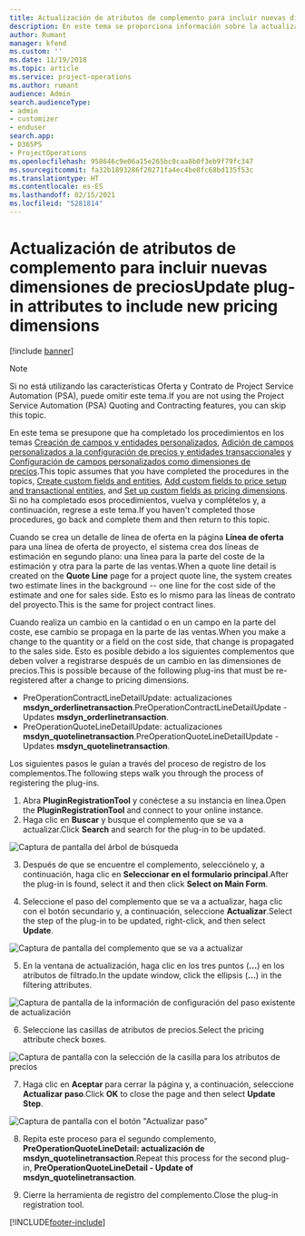 ```yaml
---
title: Actualización de atributos de complemento para incluir nuevas dimensiones de precios
description: En este tema se proporciona información sobre la actualización de los atributos del complemento para las dimensiones de precios.
author: Rumant
manager: kfend
ms.custom: ''
ms.date: 11/19/2018
ms.topic: article
ms.service: project-operations
ms.author: rumant
audience: Admin
search.audienceType:
- admin
- customizer
- enduser
search.app:
- D365PS
- ProjectOperations
ms.openlocfilehash: 958646c9e06a15e265bc0caa8b0f3eb9f79fc347
ms.sourcegitcommit: fa32b1893286f20271fa4ec4be8fc68bd135f53c
ms.translationtype: HT
ms.contentlocale: es-ES
ms.lasthandoff: 02/15/2021
ms.locfileid: "5281814"
---
```

# <a name="update-plug-in-attributes-to-include-new-pricing-dimensions"></a><span data-ttu-id="62de3-103">Actualización de atributos de complemento para incluir nuevas dimensiones de precios</span><span class="sxs-lookup"><span data-stu-id="62de3-103">Update plug-in attributes to include new pricing dimensions</span></span>

[!include [banner](../includes/psa-now-project-operations.md)]

> [!NOTE]
> <span data-ttu-id="62de3-104">Si no está utilizando las características Oferta y Contrato de Project Service Automation (PSA), puede omitir este tema.</span><span class="sxs-lookup"><span data-stu-id="62de3-104">If you are not using the Project Service Automation (PSA) Quoting and Contracting features, you can skip this topic.</span></span>

<span data-ttu-id="62de3-105">En este tema se presupone que ha completado los procedimientos en los temas [Creación de campos y entidades personalizados](create-custom-fields-entities.md), [Adición de campos personalizados a la configuración de precios y entidades transaccionales](field-references.md) y [Configuración de campos personalizados como dimensiones de precios](set-up-pricing-dimensions.md).</span><span class="sxs-lookup"><span data-stu-id="62de3-105">This topic assumes that you have completed the procedures in the topics, [Create custom fields and entities](create-custom-fields-entities.md), [Add custom fields to price setup and transactional entities](field-references.md), and [Set up custom fields as pricing dimensions](set-up-pricing-dimensions.md).</span></span> <span data-ttu-id="62de3-106">Si no ha completado esos procedimientos, vuelva y complételos y, a continuación, regrese a este tema.</span><span class="sxs-lookup"><span data-stu-id="62de3-106">If you haven't completed those procedures, go back and complete them and then return to this topic.</span></span>

<span data-ttu-id="62de3-107">Cuando se crea un detalle de línea de oferta en la página **Línea de oferta** para una línea de oferta de proyecto, el sistema crea dos líneas de estimación en segundo plano: una línea para la parte del coste de la estimación y otra para la parte de las ventas.</span><span class="sxs-lookup"><span data-stu-id="62de3-107">When a quote line detail is created on the **Quote Line** page for a project quote line, the system creates two estimate lines in the background -- one line for the cost side of the estimate and one for sales side.</span></span> <span data-ttu-id="62de3-108">Esto es lo mismo para las líneas de contrato del proyecto.</span><span class="sxs-lookup"><span data-stu-id="62de3-108">This is the same  for project contract lines.</span></span>

<span data-ttu-id="62de3-109">Cuando realiza un cambio en la cantidad o en un campo en la parte del coste, ese cambio se propaga en la parte de las ventas.</span><span class="sxs-lookup"><span data-stu-id="62de3-109">When you make a change to the quantity or a field on the cost side, that change is propagated to the sales side.</span></span> <span data-ttu-id="62de3-110">Esto es posible debido a los siguientes complementos que deben volver a registrarse después de un cambio en las dimensiones de precios.</span><span class="sxs-lookup"><span data-stu-id="62de3-110">This is possible because of the following plug-ins that must be re-registered after a change to pricing dimensions.</span></span>

- <span data-ttu-id="62de3-111">PreOperationContractLineDetailUpdate: actualizaciones **msdyn_orderlinetransaction**.</span><span class="sxs-lookup"><span data-stu-id="62de3-111">PreOperationContractLineDetailUpdate - Updates **msdyn_orderlinetransaction**.</span></span>
- <span data-ttu-id="62de3-112">PreOperationQuoteLineDetailUpdate: actualizaciones **msdyn_quotelinetransaction**.</span><span class="sxs-lookup"><span data-stu-id="62de3-112">PreOperationQuoteLineDetailUpdate - Updates **msdyn_quotelinetransaction**.</span></span>

<span data-ttu-id="62de3-113">Los siguientes pasos le guían a través del proceso de registro de los complementos.</span><span class="sxs-lookup"><span data-stu-id="62de3-113">The following steps walk you through the process of registering the plug-ins.</span></span>

1. <span data-ttu-id="62de3-114">Abra **PluginRegistrationTool** y conéctese a su instancia en línea.</span><span class="sxs-lookup"><span data-stu-id="62de3-114">Open the **PluginRegistrationTool** and connect to your online instance.</span></span>
2. <span data-ttu-id="62de3-115">Haga clic en **Buscar** y busque el complemento que se va a actualizar.</span><span class="sxs-lookup"><span data-stu-id="62de3-115">Click **Search** and search for the plug-in to be updated.</span></span>

 ![Captura de pantalla del árbol de búsqueda](media/PRT-1.png)

3. <span data-ttu-id="62de3-117">Después de que se encuentre el complemento, selecciónelo y, a continuación, haga clic en **Seleccionar en el formulario principal**.</span><span class="sxs-lookup"><span data-stu-id="62de3-117">After the plug-in is found, select it and then click **Select on Main Form**.</span></span>

4. <span data-ttu-id="62de3-118">Seleccione el paso del complemento que se va a actualizar, haga clic con el botón secundario y, a continuación, seleccione **Actualizar**.</span><span class="sxs-lookup"><span data-stu-id="62de3-118">Select the step of the plug-in to be updated, right-click, and then select **Update**.</span></span>

 ![Captura de pantalla del complemento que se va a actualizar](media/PRT-2.png)
 
5. <span data-ttu-id="62de3-120">En la ventana de actualización, haga clic en los tres puntos (**...**) en los atributos de filtrado.</span><span class="sxs-lookup"><span data-stu-id="62de3-120">In the update window, click the ellipsis (**...**) in the filtering attributes.</span></span>

 ![Captura de pantalla de la información de configuración del paso existente de actualización](media/PRT-3.png)
 
6. <span data-ttu-id="62de3-122">Seleccione las casillas de atributos de precios.</span><span class="sxs-lookup"><span data-stu-id="62de3-122">Select the pricing attribute check boxes.</span></span>

 ![Captura de pantalla con la selección de la casilla para los atributos de precios](media/PRT-4.png)

7. <span data-ttu-id="62de3-124">Haga clic en **Aceptar** para cerrar la página y, a continuación, seleccione **Actualizar paso**.</span><span class="sxs-lookup"><span data-stu-id="62de3-124">Click **OK** to close the page and then select **Update Step**.</span></span>

 ![Captura de pantalla con el botón "Actualizar paso"](media/PRT-5.png)
 
8. <span data-ttu-id="62de3-126">Repita este proceso para el segundo complemento, **PreOperationQuoteLineDetail: actualización de msdyn_quotelinetransaction**.</span><span class="sxs-lookup"><span data-stu-id="62de3-126">Repeat this process for the second plug-in, **PreOperationQuoteLineDetail - Update of msdyn_quotelinetransaction**.</span></span>

9. <span data-ttu-id="62de3-127">Cierre la herramienta de registro del complemento.</span><span class="sxs-lookup"><span data-stu-id="62de3-127">Close the plug-in registration tool.</span></span>



[!INCLUDE[footer-include](../includes/footer-banner.md)]